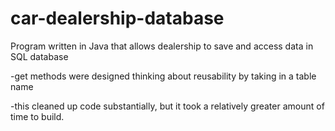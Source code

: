 # car-dealership-database
Program written in Java that allows dealership to save and access data in SQL database


-get methods were designed thinking about reusability by taking in a table name

-this cleaned up code substantially, but it took a relatively greater amount of time to build.
